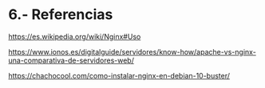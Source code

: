 # 6.- Referencias
https://es.wikipedia.org/wiki/Nginx#Uso

https://www.ionos.es/digitalguide/servidores/know-how/apache-vs-nginx-una-comparativa-de-servidores-web/

https://chachocool.com/como-instalar-nginx-en-debian-10-buster/
